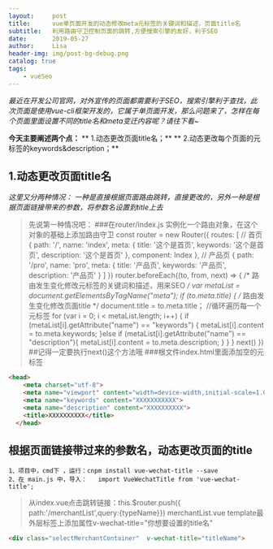```yaml
---
layout:     post
title:      vue单页面开发的动态修改meta元标签的关键词和描述，页面title名
subtitle:   利用路由守卫控制页面的跳转,方便搜索引擎的友好，利于SEO
date:       2019-05-27
author:     Lisa
header-img: img/post-bg-debug.png
catalog: true
tags:
    - vueSeo
---
```

*最近在开发公司官网，对外宣传的页面都需要利于SEO，搜索引擎利于查找，此次页面是使用vue-cli框架开发的，它属于单页面开发，那么问题来了，怎样在每个页面里面设置不同的title名和meta变迁内容呢？请往下看~*

**今天主要阐述两个点：**
** 1.动态更改页面title名；**
** 2.动态更改每个页面的元标签的keywords&description；**

## 1.动态更改页面title名

*这里又分两种情况： 一种是直接根据页面路由跳转，直接更改的，另外一种是根据页面链接带来的参数，将参数名设置到title上去*

> 先说第一种情况吧：
 ###在router/index.js 实例化一个路由对象，在这个对象的基础上添加路由守卫
const router = new Router({
  routes: [
    // 首页
    {
      path: '/',
      name: 'index',
      meta: {
        title: '这个是首页',
        keywords: '这个是首页',
        description: '这个是首页'
      },
      component: Index
    },
    // 产品页
    {
      path: '/pro',
      name: 'pro',
      meta: {
        title: '产品页',
        keywords: '产品页',
        description: '产品页'
     }
  ]
})
router.beforeEach((to, from, next) => {
  /* 路由发生变化修改元标签的关键词和描述，用来SEO */
  var metaList = document.getElementsByTagName("meta");
  if (to.meta.title) {
    /* 路由发生变化修改页面title */
    document.title = to.meta.title；
	 //循环遍历每一个元标签
    for (var i = 0; i < metaList.length; i++) {
      if (metaList[i].getAttribute("name") == "keywords") {
        metaList[i].content = to.meta.keywords;
      }else if (metaList[i].getAttribute("name") == "description"){
        metaList[i].content = to.meta.description;
      }
    }
  }
  next()
})
##记得一定要执行next()这个方法哦
###根文件index.html里面添加空的元标签
```html
<head>
    <meta charset="utf-8">
    <meta name="viewport" content="width=device-width,initial-scale=1.0">
    <meta name="keywords" content="XXXXXXXXXXX">
    <meta name="description" content="XXXXXXXXXX">
    <title>XXXXXXXXXX</title>
  </head>
```



## 根据页面链接带过来的参数名，动态更改页面的title

	1、项目中，cmd下 ，运行：cnpm install vue-wechat-title --save
	2、在 main.js 中，导入：   import VueWechatTitle from 'vue-wechat-title'; 
>从index.vue点击跳转链接：this.$router.push({ path:'/merchantList',query:{typeName}})
merchantList.vue    template最外层标签上添加属性v-wechat-title="你想要设置的title名"
```html
<div class="selectMerchantContainer"  v-wechat-title="titleName">
